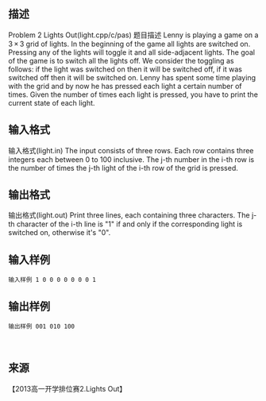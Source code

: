 ## 描述

Problem 2 Lights Out(light.cpp/c/pas) 题目描述 Lenny is playing a game on a 3 × 3 grid of lights. In the beginning of the game all lights are switched on. Pressing any of the lights will toggle it and all side-adjacent lights. The goal of the game is to switch all the lights off. We consider the toggling as follows: if the light was switched on then it will be switched off, if it was switched off then it will be switched on. Lenny has spent some time playing with the grid and by now he has pressed each light a certain number of times. Given the number of times each light is pressed, you have to print the current state of each light.

## 输入格式

输入格式(light.in) The input consists of three rows. Each row contains three integers each between 0 to 100 inclusive. The j-th number in the i-th row is the number of times the j-th light of the i-th row of the grid is pressed.

## 输出格式

输出格式(light.out) Print three lines, each containing three characters. The j-th character of the i-th line is "1" if and only if the corresponding light is switched on, otherwise it's "0".

## 输入样例

```plaintext
输入样例 1 0 0 0 0 0 0 0 1
```

## 输出样例

```plaintext
输出样例 001 010 100
```



 

## 来源

【2013高一开学排位赛2.Lights Out】

